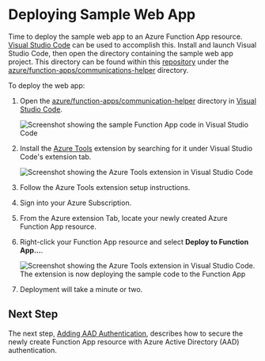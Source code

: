 # Deploying Sample Web App

Time to deploy the sample web app to an Azure Function App resource. [Visual Studio Code](https://code.visualstudio.com/) can be used to accomplish this. Install and launch Visual Studio Code, then open the directory containing the sample web app project. This directory can be found within this [repository](https://github.com/microsoft/MixedReality-AzureCommunicationServices-Sample) under the [azure/function-apps/communications-helper](https://github.com/microsoft/MixedReality-AzureCommunicationServices-Sample/tree/main/azure/function-apps/communications-helper) directory.

To deploy the web app:

1. Open the [azure/function-apps/communication-helper](https://github.com/microsoft/MixedReality-AzureCommunicationServices-Sample/tree/main/azure/function-apps/communications-helper) directory in [Visual Studio Code](https://code.visualstudio.com/).
   
    ![Screenshot showing the sample Function App code in Visual Studio Code](./images/image-201-function-app-code.png)

2. Install the [Azure Tools](https://marketplace.visualstudio.com/items?itemName=ms-vscode.vscode-node-azure-pack) extension by searching for it under Visual Studio Code's extension tab.

    ![Screenshot showing the Azure Tools extension in Visual Studio Code](./images/image-02-deploy-azure-fucntion.png)

3. Follow the Azure Tools extension setup instructions.
   
4. Sign into your Azure Subscription.
   
5. From the Azure extension Tab, locate your newly created Azure Function App resource.
   
6. Right-click your Function App resource and select **Deploy to Function App...**.
   
    ![Screenshot showing the Azure Tools extension in Visual Studio Code. The extension is now deploying the sample code to the Function App](./images/image-03-deploy-azure-fucntion.png)

7. Deployment will take a minute or two.

## Next Step
The next step, [Adding AAD Authentication](./azure-function-setup-5.md#adding-aad-authentication), describes how to secure the newly create Function App resource with Azure Active Directory (AAD) authentication.